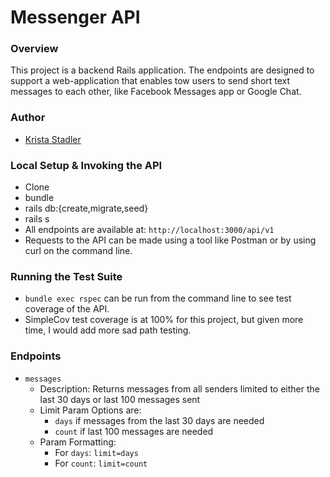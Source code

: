 # Messenger API

### Overview

This project is a backend Rails application. The endpoints are designed to support a web-application that enables tow users to send short text messages to each other, like Facebook Messages app or Google Chat.

### Author

- [Krista Stadler](https://github.com/kristastadler)

### Local Setup & Invoking the API

- Clone
- bundle
- rails db:{create,migrate,seed}
- rails s
- All endpoints are available at: `http://localhost:3000/api/v1`
- Requests to the API can be made using a tool like Postman or by using curl on the command line.

### Running the Test Suite

- `bundle exec rspec` can be run from the command line to see test coverage of the API.
- SimpleCov test coverage is at 100% for this project, but given more time, I would add more sad path testing.

### Endpoints
  - `messages`
    - Description: Returns messages from all senders limited to either the last 30 days or last 100 messages sent
    - Limit Param Options are:
      - `days` if messages from the last 30 days are needed
      - `count` if last 100 messages are needed
    - Param Formatting:
      - For `days`:
        ``limit=days``
      - For `count`:
        ``limit=count`` 
